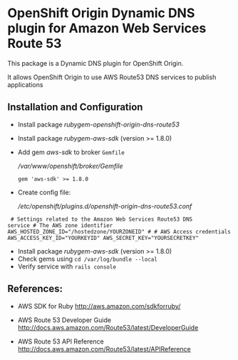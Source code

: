 # OpenShift Origin Dynamic DNS plugin for Amazon Web Services Route 53

This package is a Dynamic DNS plugin for OpenShift Origin.

It allows OpenShift Origin to use AWS Route53 DNS services to publish
applications

## Installation and Configuration

* Install package *rubygem-openshift-origin-dns-route53*
* Install package *rubygem-aws-sdk* (version >= 1.8.0)
* Add gem *aws-sdk* to broker <code>Gemfile</code>

  */var/www/openshift/broker/Gemfile*

     <code>gem 'aws-sdk' >= 1.8.0</code>
     
* Create config file:

  */etc/openshift/plugins.d/openshift-origin-dns-route53.conf*
 
<code><pre>
    # Settings related to the Amazon Web Services Route53 DNS service
    # The AWS zone identifier
    AWS_HOSTED_ZONE_ID="/hostedzone/YOURZONEID"
    #
    # AWS Access credentials
    AWS_ACCESS_KEY_ID="YOURKEYID"
    AWS_SECRET_KEY="YOURSECRETKEY"
</pre></code>

* Install package *rubygem-aws-sdk* (version >= 1.8.0)
* Check gems using <code>cd /var/log/bundle --local</code>
* Verify service with <code>rails console</code>

## References:

* AWS SDK for Ruby
  http://aws.amazon.com/sdkforruby/

* AWS Route 53 Developer Guide
  http://docs.aws.amazon.com/Route53/latest/DeveloperGuide

* AWS Route 53 API Reference
  http://docs.aws.amazon.com/Route53/latest/APIReference
 

